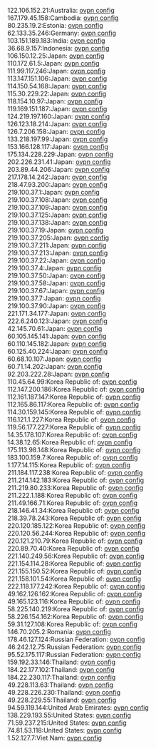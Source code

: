 122.106.152.21:Australia: [ovpn config](vpn/122_106_152_21.ovpn)  
167.179.45.158:Cambodia: [ovpn config](vpn/167_179_45_158.ovpn)  
80.235.19.2:Estonia: [ovpn config](vpn/80_235_19_2.ovpn)  
62.133.35.246:Germany: [ovpn config](vpn/62_133_35_246.ovpn)  
103.151.189.183:India: [ovpn config](vpn/103_151_189_183.ovpn)  
36.68.9.157:Indonesia: [ovpn config](vpn/36_68_9_157.ovpn)  
106.150.12.25:Japan: [ovpn config](vpn/106_150_12_25.ovpn)  
110.172.61.5:Japan: [ovpn config](vpn/110_172_61_5.ovpn)  
111.99.117.246:Japan: [ovpn config](vpn/111_99_117_246.ovpn)  
113.147.151.106:Japan: [ovpn config](vpn/113_147_151_106.ovpn)  
114.150.54.168:Japan: [ovpn config](vpn/114_150_54_168.ovpn)  
115.30.229.22:Japan: [ovpn config](vpn/115_30_229_22.ovpn)  
118.154.10.97:Japan: [ovpn config](vpn/118_154_10_97.ovpn)  
119.169.151.187:Japan: [ovpn config](vpn/119_169_151_187.ovpn)  
124.219.197.160:Japan: [ovpn config](vpn/124_219_197_160.ovpn)  
126.123.18.214:Japan: [ovpn config](vpn/126_123_18_214.ovpn)  
126.7.206.158:Japan: [ovpn config](vpn/126_7_206_158.ovpn)  
133.218.197.99:Japan: [ovpn config](vpn/133_218_197_99.ovpn)  
153.166.128.117:Japan: [ovpn config](vpn/153_166_128_117.ovpn)  
175.134.228.229:Japan: [ovpn config](vpn/175_134_228_229.ovpn)  
202.226.231.41:Japan: [ovpn config](vpn/202_226_231_41.ovpn)  
203.89.44.206:Japan: [ovpn config](vpn/203_89_44_206.ovpn)  
217.178.14.242:Japan: [ovpn config](vpn/217_178_14_242.ovpn)  
218.47.93.200:Japan: [ovpn config](vpn/218_47_93_200.ovpn)  
219.100.37.1:Japan: [ovpn config](vpn/219_100_37_1.ovpn)  
219.100.37.108:Japan: [ovpn config](vpn/219_100_37_108.ovpn)  
219.100.37.109:Japan: [ovpn config](vpn/219_100_37_109.ovpn)  
219.100.37.125:Japan: [ovpn config](vpn/219_100_37_125.ovpn)  
219.100.37.138:Japan: [ovpn config](vpn/219_100_37_138.ovpn)  
219.100.37.19:Japan: [ovpn config](vpn/219_100_37_19.ovpn)  
219.100.37.205:Japan: [ovpn config](vpn/219_100_37_205.ovpn)  
219.100.37.211:Japan: [ovpn config](vpn/219_100_37_211.ovpn)  
219.100.37.213:Japan: [ovpn config](vpn/219_100_37_213.ovpn)  
219.100.37.22:Japan: [ovpn config](vpn/219_100_37_22.ovpn)  
219.100.37.4:Japan: [ovpn config](vpn/219_100_37_4.ovpn)  
219.100.37.50:Japan: [ovpn config](vpn/219_100_37_50.ovpn)  
219.100.37.58:Japan: [ovpn config](vpn/219_100_37_58.ovpn)  
219.100.37.67:Japan: [ovpn config](vpn/219_100_37_67.ovpn)  
219.100.37.7:Japan: [ovpn config](vpn/219_100_37_7.ovpn)  
219.100.37.90:Japan: [ovpn config](vpn/219_100_37_90.ovpn)  
221.171.34.177:Japan: [ovpn config](vpn/221_171_34_177.ovpn)  
222.6.240.123:Japan: [ovpn config](vpn/222_6_240_123.ovpn)  
42.145.70.61:Japan: [ovpn config](vpn/42_145_70_61.ovpn)  
60.105.145.141:Japan: [ovpn config](vpn/60_105_145_141.ovpn)  
60.110.145.182:Japan: [ovpn config](vpn/60_110_145_182.ovpn)  
60.125.40.224:Japan: [ovpn config](vpn/60_125_40_224.ovpn)  
60.68.10.107:Japan: [ovpn config](vpn/60_68_10_107.ovpn)  
60.71.14.202:Japan: [ovpn config](vpn/60_71_14_202.ovpn)  
92.203.222.28:Japan: [ovpn config](vpn/92_203_222_28.ovpn)  
110.45.64.99:Korea Republic of: [ovpn config](vpn/110_45_64_99.ovpn)  
112.147.200.186:Korea Republic of: [ovpn config](vpn/112_147_200_186.ovpn)  
112.161.187.147:Korea Republic of: [ovpn config](vpn/112_161_187_147.ovpn)  
112.165.86.117:Korea Republic of: [ovpn config](vpn/112_165_86_117.ovpn)  
114.30.159.145:Korea Republic of: [ovpn config](vpn/114_30_159_145.ovpn)  
116.121.1.227:Korea Republic of: [ovpn config](vpn/116_121_1_227.ovpn)  
119.56.177.227:Korea Republic of: [ovpn config](vpn/119_56_177_227.ovpn)  
14.35.178.107:Korea Republic of: [ovpn config](vpn/14_35_178_107.ovpn)  
14.38.12.65:Korea Republic of: [ovpn config](vpn/14_38_12_65.ovpn)  
175.113.98.148:Korea Republic of: [ovpn config](vpn/175_113_98_148.ovpn)  
183.100.159.7:Korea Republic of: [ovpn config](vpn/183_100_159_7.ovpn)  
1.177.14.115:Korea Republic of: [ovpn config](vpn/1_177_14_115.ovpn)  
211.184.117.238:Korea Republic of: [ovpn config](vpn/211_184_117_238.ovpn)  
211.214.142.183:Korea Republic of: [ovpn config](vpn/211_214_142_183.ovpn)  
211.219.80.233:Korea Republic of: [ovpn config](vpn/211_219_80_233.ovpn)  
211.222.1.188:Korea Republic of: [ovpn config](vpn/211_222_1_188.ovpn)  
211.49.166.71:Korea Republic of: [ovpn config](vpn/211_49_166_71.ovpn)  
218.146.41.34:Korea Republic of: [ovpn config](vpn/218_146_41_34.ovpn)  
218.39.78.243:Korea Republic of: [ovpn config](vpn/218_39_78_243.ovpn)  
220.120.185.122:Korea Republic of: [ovpn config](vpn/220_120_185_122.ovpn)  
220.120.56.244:Korea Republic of: [ovpn config](vpn/220_120_56_244.ovpn)  
220.121.210.79:Korea Republic of: [ovpn config](vpn/220_121_210_79.ovpn)  
220.89.70.40:Korea Republic of: [ovpn config](vpn/220_89_70_40.ovpn)  
221.140.249.56:Korea Republic of: [ovpn config](vpn/221_140_249_56.ovpn)  
221.154.114.28:Korea Republic of: [ovpn config](vpn/221_154_114_28.ovpn)  
221.155.150.52:Korea Republic of: [ovpn config](vpn/221_155_150_52.ovpn)  
221.158.101.54:Korea Republic of: [ovpn config](vpn/221_158_101_54.ovpn)  
222.118.177.242:Korea Republic of: [ovpn config](vpn/222_118_177_242.ovpn)  
49.162.126.162:Korea Republic of: [ovpn config](vpn/49_162_126_162.ovpn)  
49.165.123.116:Korea Republic of: [ovpn config](vpn/49_165_123_116.ovpn)  
58.225.140.219:Korea Republic of: [ovpn config](vpn/58_225_140_219.ovpn)  
58.226.154.162:Korea Republic of: [ovpn config](vpn/58_226_154_162.ovpn)  
59.31.127.108:Korea Republic of: [ovpn config](vpn/59_31_127_108.ovpn)  
146.70.205.2:Romania: [ovpn config](vpn/146_70_205_2.ovpn)  
178.46.127.124:Russian Federation: [ovpn config](vpn/178_46_127_124.ovpn)  
46.242.12.75:Russian Federation: [ovpn config](vpn/46_242_12_75.ovpn)  
95.52.175.117:Russian Federation: [ovpn config](vpn/95_52_175_117.ovpn)  
159.192.33.146:Thailand: [ovpn config](vpn/159_192_33_146.ovpn)  
184.22.177.102:Thailand: [ovpn config](vpn/184_22_177_102.ovpn)  
184.22.230.117:Thailand: [ovpn config](vpn/184_22_230_117.ovpn)  
49.228.113.63:Thailand: [ovpn config](vpn/49_228_113_63.ovpn)  
49.228.226.230:Thailand: [ovpn config](vpn/49_228_226_230.ovpn)  
49.228.229.55:Thailand: [ovpn config](vpn/49_228_229_55.ovpn)  
94.59.119.144:United Arab Emirates: [ovpn config](vpn/94_59_119_144.ovpn)  
138.229.193.55:United States: [ovpn config](vpn/138_229_193_55.ovpn)  
71.59.237.215:United States: [ovpn config](vpn/71_59_237_215.ovpn)  
74.81.53.118:United States: [ovpn config](vpn/74_81_53_118.ovpn)  
1.52.127.7:Viet Nam: [ovpn config](vpn/1_52_127_7.ovpn)  
